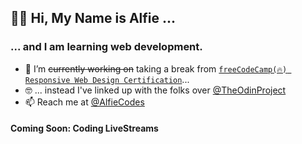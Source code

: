 ## 👋🏾 Hi, My Name is Alfie ...
### ... and I am learning web development.

- 🔭 I’m ~~currently working on~~ taking a break from [`freeCodeCamp(🔥) Responsive Web Design Certification`](https://www.freecodecamp.org/learn/responsive-web-design/)...
- 🤓 ... instead I've linked up with the folks over [@TheOdinProject](https://twitter.com/TheOdinProject)
- 📫 Reach me at [@AlfieCodes](https://twitter.com/AlfieCodes)

#### Coming Soon: Coding LiveStreams
<!--
**alfie-ariwi/alfie-ariwi** is a ✨ _special_ ✨ repository because its `README.md` (this file) appears on your GitHub profile.

Here are some ideas to get you started:

- 🔭 I’m currently working on ...
- 🌱 I’m currently learning ...
- 👯 I’m looking to collaborate on ...
- 🤔 I’m looking for help with ...
- 💬 Ask me about ...
- 📫 How to reach me: ...
- 😄 Pronouns: ...
- ⚡ Fun fact: ...
-->
